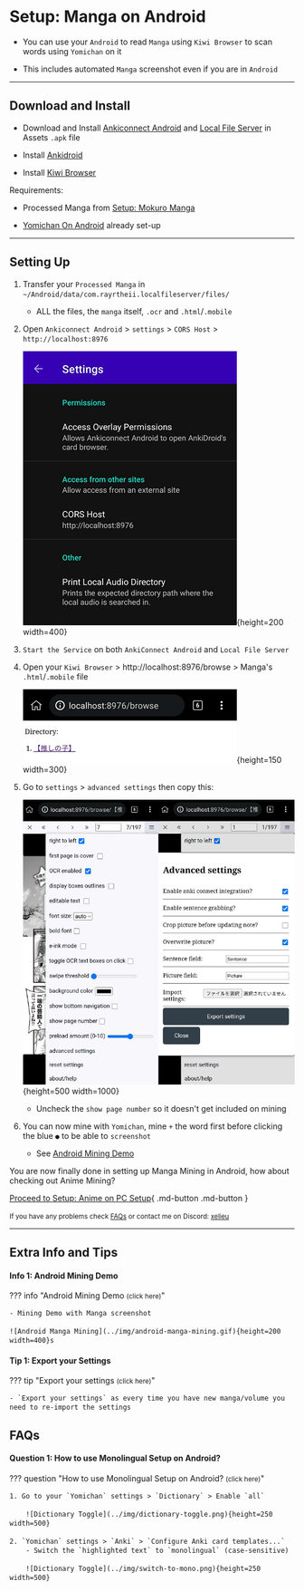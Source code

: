 # Setup: Manga on Android

- You can use your `Android` to read `Manga` using `Kiwi Browser` to scan words using `Yomichan` on it

- This includes automated `Manga` screenshot even if you are in `Android`

---

## Download and Install

- Download and Install [Ankiconnect Android](https://drive.google.com/drive/folders/1LG1e4mUmBivgW_ebaP0M2HljlHVclNEg?usp=sharing) and [Local File Server](https://github.com/Aquafina-water-bottle/LocalFileServerAndroid/releases/latest) in Assets `.apk` file

- Install [Ankidroid](https://play.google.com/store/apps/details?id=com.ichi2.anki)

- Install [Kiwi Browser](https://play.google.com/store/apps/details?id=com.kiwibrowser.browser&hl=en_US)

Requirements:

- Processed Manga from [Setup: Mokuro Manga](https://xelieu.github.io/jp-lazy-guide/setupMangaOnPC/#setup-mokuro-manga)

- [Yomichan On Android](https://xelieu.github.io/jp-lazy-guide/setupYomichanOnAndroid/) already set-up

---

## Setting Up

1. Transfer your `Processed Manga` in `~/Android/data/com.rayrtheii.localfileserver/files/`
    - ALL the files, the `manga` itself, `.ocr` and `.html`/`.mobile`

2. Open `Ankiconnect Android` > `settings` > `CORS Host` > `http://localhost:8976`

    ![CORS Host](../img/cors-host.png){height=200 width=400}

3. `Start the Service` on both `AnkiConnect Android` and `Local File Server`

4. Open your `Kiwi Browser` > http://localhost:8976/browse > Manga's `.html`/`.mobile` file

    ![Manga Android HTML File](../img/android-html-file.png){height=150 width=300}

5. Go to `settings` > `advanced settings` then copy this:

    ![Manga Android HTML File](../img/android-mokuro-settings.png){height=500 width=1000}

    - Uncheck the `show page number` so it doesn't get included on mining

6. You can now mine with `Yomichan`, mine `+` the word first before clicking the blue `●` to be able to `screenshot`
    
    - See [Android Mining Demo](https://xelieu.github.io/jp-lazy-guide/setupMangaOnAndroid/#info-1-android-mining-demo)


You are now finally done in setting up Manga Mining in Android, how about checking out Anime Mining?

[Proceed to Setup: Anime on PC Setup](setupAnimeOnPC.md){ .md-button .md-button }

<small>If you have any problems check [FAQs](https://xelieu.github.io/jp-lazy-guide/setupMangaOnAndroid/#faqs) or contact me on Discord: [xelieu](https://www.discordapp.com/users/719459399168426054)</small>

---

## Extra Info and Tips

#### Info 1: Android Mining Demo

??? info "Android Mining Demo <small>(click here)</small>"

    - Mining Demo with Manga screenshot

    ![Android Manga Mining](../img/android-manga-mining.gif){height=200 width=400}s

#### Tip 1: Export your Settings

??? tip "Export your settings <small>(click here)</small>"

    - `Export your settings` as every time you have new manga/volume you need to re-import the settings

## FAQs

#### Question 1: How to use Monolingual Setup on Android?

??? question "How to use Monolingual Setup on Android? <small>(click here)</small>"

    1. Go to your `Yomichan` settings > `Dictionary` > Enable `all`

        ![Dictionary Toggle](../img/dictionary-toggle.png){height=250 width=500}

    2. `Yomichan` settings > `Anki` > `Configure Anki card templates...`
        - Switch the `highlighted text` to `monolingual` (case-sensitive)

        ![Dictionary Toggle](../img/switch-to-mono.png){height=250 width=500}